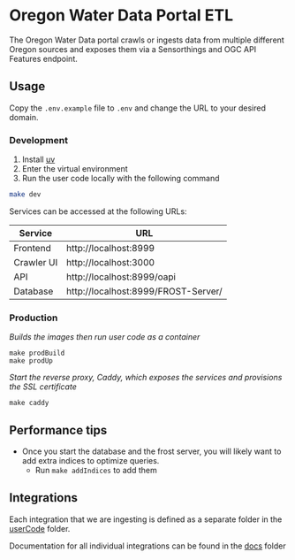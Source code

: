 # Oregon Water Data Portal ETL

The Oregon Water Data portal crawls or ingests data from multiple different Oregon sources and exposes them via a Sensorthings and OGC API Features endpoint.

## Usage

Copy the `.env.example` file to `.env` and change the URL to your desired domain.

### Development

1. Install [uv](https://github.com/astral-sh/uv)
2. Enter the virtual environment
3. Run the user code locally with the following command

```sh
make dev
```

Services can be accessed at the following URLs:

| Service | URL |
| --- | --- |
| Frontend | http://localhost:8999 |
| Crawler UI | http://localhost:3000 |
| API | http://localhost:8999/oapi |
| Database | http://localhost:8999/FROST-Server/ |


### Production

_Builds the images then run user code as a container_

```
make prodBuild
make prodUp
```

_Start the reverse proxy, Caddy, which exposes the services and provisions the SSL certificate_

```
make caddy
```

## Performance tips

- Once you start the database and the frost server, you will likely want to add extra indices to optimize queries.
    - Run `make addIndices` to add them


## Integrations

Each integration that we are ingesting is defined as a separate folder in the [userCode](userCode/) folder.

Documentation for all individual integrations can be found in the [docs](docs/) folder
